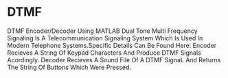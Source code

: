 # DTMF
DTMF Encoder/Decoder Using MATLAB
Dual Tone Multi Frequency Signaling Is A Telecommunication Signaling System Which Is Used In Modern Telephone Systems.Specific Details Can Be Found Here:
Encoder Recieves A String Of Keypad Characters And Produce DTMF Signals Acordingly.
Decoder Recieves A Sound File Of A DTMF SignaL And Returns The String Of Buttons Which Were Pressed.

